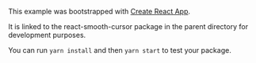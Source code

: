 This example was bootstrapped with [Create React App](https://github.com/facebook/create-react-app).

It is linked to the react-smooth-cursor package in the parent directory for development purposes.

You can run `yarn install` and then `yarn start` to test your package.
